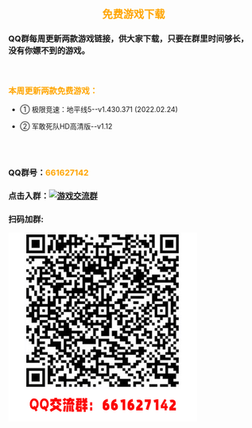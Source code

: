 ## <b><font face="黑体"><font color=orange><center>免费游戏下载<center></font></font></b>

### QQ群每周更新两款游戏链接，供大家下载，只要在群里时间够长，<br>没有你嫖不到的游戏。

<br>

### <font color=orange>本周更新两款免费游戏：</font>

* ① 极限竞速：地平线5--v1.430.371 (2022.02.24)

* ② 军敢死队HD高清版--v1.12 

<br><br>

### QQ群号：<font color=orange>661627142</font>

### 点击入群：<a target="_blank" href="https://qm.qq.com/cgi-bin/qm/qr?k=wWnrIe5zq6iAwbjaMd6NDE8Meb8yrC-Z&jump_from=webapi"><img border="0" src="//pub.idqqimg.com/wpa/images/group.png" alt="游戏交流群" title="游戏交流群"></a>

### 扫码加群:
![avatar](qqun.png)